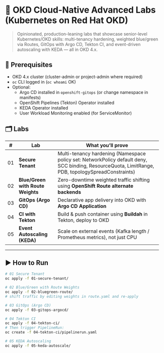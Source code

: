# 🚀 OKD Cloud-Native Advanced Labs (Kubernetes on Red Hat OKD)

> Opinionated, production-leaning labs that showcase senior-level Kubernetes/OKD skills:
> multi-tenancy hardening, weighted blue/green via Routes, GitOps with Argo CD, Tekton CI,
> and event-driven autoscaling with KEDA — all in OKD 4.x.

## 🔧 Prerequisites
- OKD 4.x cluster (cluster-admin or project-admin where required)
- `oc` CLI logged in (`oc whoami` OK)
- Optional:
  - Argo CD installed in `openshift-gitops` (or change namespace in manifests)
  - OpenShift Pipelines (Tekton) Operator installed
  - KEDA Operator installed
  - User Workload Monitoring enabled (for ServiceMonitor)

## 🗂️ Labs
| # | Lab | What you’ll prove |
|---|-----|--------------------|
| 01 | **Secure Tenant** | Multi-tenancy hardening (Namespace policy set: NetworkPolicy default deny, SCC binding, ResourceQuota, LimitRange, PDB, topologySpreadConstraints) |
| 02 | **Blue/Green with Route Weights** | Zero-downtime weighted traffic shifting using **OpenShift Route alternate backends** |
| 03 | **GitOps (Argo CD)** | Declarative app delivery into OKD with **Argo CD Application** |
| 04 | **CI with Tekton** | Build & push container using **Buildah** in Tekton, deploy to OKD |
| 05 | **Event Autoscaling (KEDA)** | Scale on external events (Kafka length / Prometheus metrics), not just CPU |

---

## ▶️ How to Run

```bash
# 01 Secure Tenant
oc apply -f 01-secure-tenant/

# 02 Blue/Green with Route Weights
oc apply -f 02-bluegreen-route/
# shift traffic by editing weights in route.yaml and re-apply

# 03 GitOps (Argo CD)
oc apply -f 03-gitops-argocd/

# 04 Tekton CI
oc apply -f 04-tekton-ci/
# Then trigger PipelineRun:
oc create -f 04-tekton-ci/pipelinerun.yaml

# 05 KEDA Autoscaling
oc apply -f 05-keda-autoscale/

